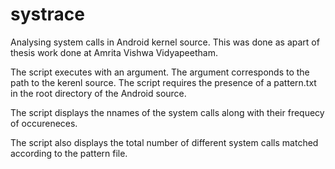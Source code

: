 # systrace
Analysing system calls in Android kernel source.
This was done as apart of thesis work done at Amrita Vishwa Vidyapeetham.

The script executes with an argument.  The argument corresponds to the path to the kerenl source.
The script requires the presence of a pattern.txt in the root directory of the Android source.

The script displays the nnames of the system calls along with their frequecy of occureneces.

The script also displays the total number of different system calls matched according to the pattern file.
